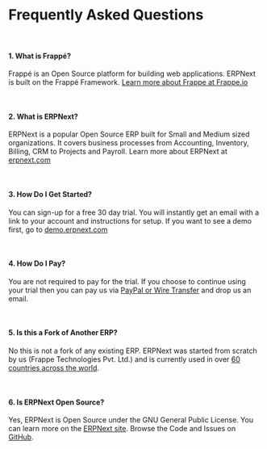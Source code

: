 # Frequently Asked Questions

<br>

#### 1. What is Frappé?

Frappé is an Open Source platform for building web applications. ERPNext is built on the Frappé Framework. [Learn more about Frappe at Frappe.io](https://frappe.io)

<br>

#### 2. What is ERPNext?

ERPNext is a popular Open Source ERP built for Small and Medium sized organizations. It covers business processes from Accounting, Inventory, Billing, CRM to Projects and Payroll. Learn more about ERPNext at [erpnext.com](https://erpnext.com)

<br>

#### 3. How Do I Get Started?

You can sign-up for a free 30 day trial. You will instantly get an email with a link to your account and instructions for setup. If you want to see a demo first, go to [demo.erpnext.com](https://demo.erpnext.com)

<br>

#### 4. How Do I Pay?

You are not required to pay for the trial. If you choose to continue using your trial then you can pay us via <a href="/pricing/payment">PayPal or Wire Transfer</a> and drop us an email.

<br>

#### 5. Is this a Fork of Another ERP?

No this is not a fork of any existing ERP. ERPNext was started from scratch by us (Frappe Technologies Pvt. Ltd.) and is currently used in over [60 countries across the world](https://erpnext/countries).

<br>

#### 6. Is ERPNext Open Source?

Yes, ERPNext is Open Source under the GNU General Public License. You can learn more on the [ERPNext site](https://erpnext.com). Browse the Code and Issues on [GitHub](https://github.com/frappe/erpnext).

<br>
